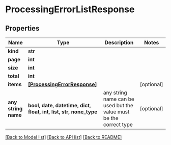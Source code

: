 # ProcessingErrorListResponse


## Properties
Name | Type | Description | Notes
------------ | ------------- | ------------- | -------------
**kind** | **str** |  | 
**page** | **int** |  | 
**size** | **int** |  | 
**total** | **int** |  | 
**items** | [**[ProcessingErrorResponse]**](ProcessingErrorResponse.md) |  | [optional] 
**any string name** | **bool, date, datetime, dict, float, int, list, str, none_type** | any string name can be used but the value must be the correct type | [optional]

[[Back to Model list]](../README.md#documentation-for-models) [[Back to API list]](../README.md#documentation-for-api-endpoints) [[Back to README]](../README.md)


